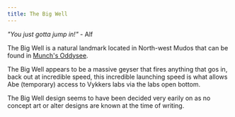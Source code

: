 ```yaml
---
title: The Big Well
---
```


*"You just gotta jump in!"* - Alf

The Big Well is a natural landmark located in North-west Mudos that can be found in [Munch's Oddysee](/games/munchsoddysee).

The Big Well appears to be a massive geyser that fires anything that gos in, back out at incredible speed, 
this incredible launching speed is what allows Abe (temporary) access to Vykkers labs via the labs open bottom.

The Big Well design seems to have been decided very earily on as no concept art or alter designs are known at the time of writing.
